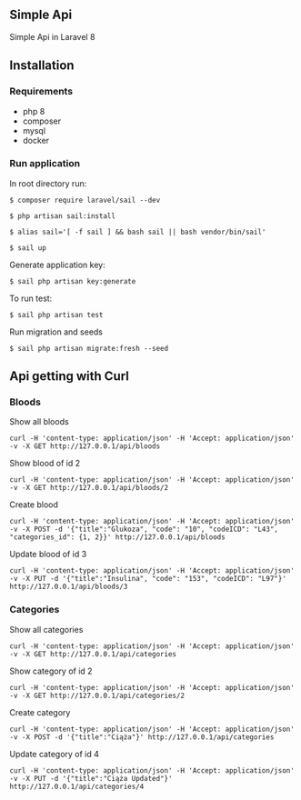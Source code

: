 ## Simple Api

Simple Api in Laravel 8
## Installation

### Requirements

- php 8
- composer
- mysql
- docker

### Run application



In root directory run:
```
$ composer require laravel/sail --dev

$ php artisan sail:install

$ alias sail='[ -f sail ] && bash sail || bash vendor/bin/sail'

$ sail up
```

Generate application key:

```
$ sail php artisan key:generate
```

To run test:
```
$ sail php artisan test
```

Run migration and seeds
```
$ sail php artisan migrate:fresh --seed
```

## Api getting with Curl

### Bloods

Show all bloods

```
curl -H 'content-type: application/json' -H 'Accept: application/json' -v -X GET http://127.0.0.1/api/bloods
```

Show blood of id 2

```
curl -H 'content-type: application/json' -H 'Accept: application/json' -v -X GET http://127.0.0.1/api/bloods/2
```

Create blood

```
curl -H 'content-type: application/json' -H 'Accept: application/json' -v -X POST -d '{"title":"Glukoza", "code": "10", "codeICD": "L43", "categories_id": {1, 2}}' http://127.0.0.1/api/bloods
```

Update blood of id 3

```
curl -H 'content-type: application/json' -H 'Accept: application/json' -v -X PUT -d '{"title":"Insulina", "code": "153", "codeICD": "L97"}' http://127.0.0.1/api/bloods/3
```
### Categories

Show all categories 

```
curl -H 'content-type: application/json' -H 'Accept: application/json' -v -X GET http://127.0.0.1/api/categories
```

Show category of id 2

```
curl -H 'content-type: application/json' -H 'Accept: application/json' -v -X GET http://127.0.0.1/api/categories/2
```

Create category

```
curl -H 'content-type: application/json' -H 'Accept: application/json' -v -X POST -d '{"title":"Ciąża"}' http://127.0.0.1/api/categories
```

Update category of id 4

```
curl -H 'content-type: application/json' -H 'Accept: application/json' -v -X PUT -d '{"title":"Ciąża Updated"}' http://127.0.0.1/api/categories/4
```
